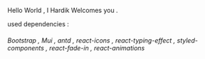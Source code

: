 Hello World ,
I Hardik Welcomes you .

used dependencies :

###### Bootstrap , Mui , antd , react-icons , react-typing-effect , styled-components , react-fade-in , react-animations
